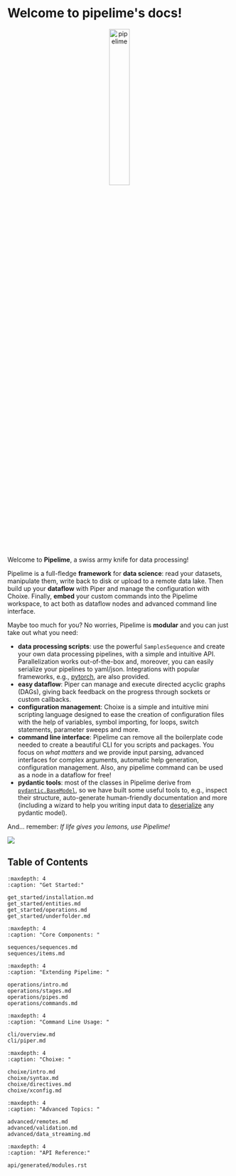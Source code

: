 # Welcome to pipelime's docs!

<p align="center">
    <img src="_static/pipelime_logo.svg" alt="pipelime" width="30%" height="30%" />
</p>

Welcome to **Pipelime**, a swiss army knife for data processing!

Pipelime is a full-fledge **framework** for **data science**: read your datasets,
manipulate them, write back to disk or upload to a remote data lake.
Then build up your **dataflow** with Piper and manage the configuration with Choixe.
Finally, **embed** your custom commands into the Pipelime workspace, to act both as dataflow nodes and advanced command line interface.

Maybe too much for you? No worries, Pipelime is **modular** and you can just take out what you need:
- **data processing scripts**: use the powerful `SamplesSequence` and create your own data processing pipelines, with a simple and intuitive API. Parallelization works out-of-the-box and, moreover, you can easily serialize your pipelines to yaml/json. Integrations with popular frameworks, e.g., [pytorch](https://pytorch.org/), are also provided.
- **easy dataflow**: Piper can manage and execute directed acyclic graphs (DAGs), giving back feedback on the progress through sockets or custom callbacks.
- **configuration management**: Choixe is a simple and intuitive mini scripting language designed to ease the creation of configuration files with the help of variables, symbol importing, for loops, switch statements, parameter sweeps and more.
- **command line interface**: Pipelime can remove all the boilerplate code needed to create a beautiful CLI for you scripts and packages. You focus on *what matters* and we provide input parsing, advanced interfaces for complex arguments, automatic help generation, configuration management. Also, any pipelime command can be used as a node in a dataflow for free!
- **pydantic tools**: most of the classes in Pipelime derive from [`pydantic.BaseModel`](https://pydantic-docs.helpmanual.io/), so we have built some useful tools to, e.g., inspect their structure, auto-generate human-friendly documentation and more (including a wizard to help you writing input data to [deserialize](https://pydantic-docs.helpmanual.io/usage/models/#helper-functions) any pydantic model).

And... remember: *If life gives you lemons, use Pipelime!*

![](https://imgs.xkcd.com/comics/data_pipeline.png)

## Table of Contents

```{toctree}
:maxdepth: 4
:caption: "Get Started:"

get_started/installation.md
get_started/entities.md
get_started/operations.md
get_started/underfolder.md
```

```{toctree}
:maxdepth: 4
:caption: "Core Components: "

sequences/sequences.md
sequences/items.md
```

```{toctree}
:maxdepth: 4
:caption: "Extending Pipelime: "

operations/intro.md
operations/stages.md
operations/pipes.md
operations/commands.md
```

```{toctree}
:maxdepth: 4
:caption: "Command Line Usage: "

cli/overview.md
cli/piper.md
```

```{toctree}
:maxdepth: 4
:caption: "Choixe: "

choixe/intro.md
choixe/syntax.md
choixe/directives.md
choixe/xconfig.md
```

```{toctree}
:maxdepth: 4
:caption: "Advanced Topics: "

advanced/remotes.md
advanced/validation.md
advanced/data_streaming.md
```

```{toctree}
:maxdepth: 4
:caption: "API Reference:"

api/generated/modules.rst
```
